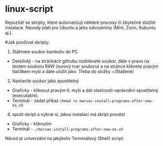 # linux-script
Repozitář se skripty, které automatizují některé procesy či zbytečně složité instalace. Návody platí pro *Ubuntu* a jeho odvozeniny (Mint, Zorin, Kubuntu aj.).

#Jak používat skripty:
1) Stáhnete soubor kamkoliv do PC
  - Detailněji - na stránkách githubu rozkliknete soubor, dáte v pravo na textem souboru RAW (surový tvar souboru) a na stránce kliknete pravým tlačítkem myši a dáte uložit jako. Třeba do složky ~/Stažené/

2) Nastavíte soubor jako spustitelný
  - Graficky - kliknout pravým tl. myši a dát vlastnosti-oprávnění-spustitelný (executable).  
  - Terminál - zadat příkaz `chmod +x marvac-install-programs-after-new-os.sh`

4) sputit skript a vybrat si, jakou instalaci má skript provézt 
  - Graficky - kliknutím
  - Terminál - `./marvac-install-programs-after-new-os.sh`

Návod je univerzální na jakýkoliv Termínálový (Shell) script.
